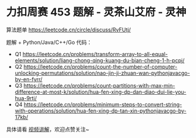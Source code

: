 # 力扣周赛 453 题解 - 灵茶山艾府 - 灵神

算法题单 https://leetcode.cn/circle/discuss/RvFUtj/

题解 + Python/Java/C++/Go 代码：

- Q1 https://leetcode.cn/problems/transform-array-to-all-equal-elements/solution/liang-chong-qing-kuang-du-bian-cheng-1-h-pcpj/
- Q2 https://leetcode.cn/problems/count-the-number-of-computer-unlocking-permutations/solution/nao-jin-ji-zhuan-wan-pythonjavacgo-by-en-fyrr/
- Q3 https://leetcode.cn/problems/count-partitions-with-max-min-difference-at-most-k/solution/hua-fen-xing-dp-dan-diao-dui-lie-you-hua-9rtj/
- Q4 https://leetcode.cn/problems/minimum-steps-to-convert-string-with-operations/solution/hua-fen-xing-dp-tan-xin-pythonjavacgo-by-17kb/

具体请看 [视频讲解](https://www.bilibili.com/video/BV113T9zFEjQ/)，欢迎点赞关注~
